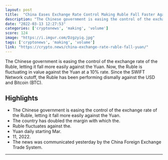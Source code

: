 ```yaml
---
layout: post
title:  "China Eases Exchange Rate Control Making Ruble Fall Faster Against Yuan"
description: "The Chinese government is easing the control of the exchange rate of the Ruble, letting it fall more easily against the Yuan. Now, the Ruble is fluctuating in value against the Yuan at a 10% rate. Since the SWIFT Network cutoff, the Ruble has been performing dismally against the USD and Bitcoin (BTC)."
date: "2022-03-13 12:27:53"
categories: ['cryptonews', 'making', 'volume']
score: 124
image: "https://i.imgur.com/Dzgzyiq.jpg"
tags: ['cryptonews', 'making', 'volume']
link: "https://crypto.news/china-exchange-rate-ruble-fall-yuan/"
---
```


The Chinese government is easing the control of the exchange rate of the Ruble, letting it fall more easily against the Yuan. Now, the Ruble is fluctuating in value against the Yuan at a 10% rate. Since the SWIFT Network cutoff, the Ruble has been performing dismally against the USD and Bitcoin (BTC).

## Highlights

- The Chinese government is easing the control of the exchange rate of the Ruble, letting it fall more easily against the Yuan.
- The country has doubled the margin with which the.
- Ruble fluctuates against the.
- Yuan daily starting Mar.
- 11, 2022.
- The news was communicated yesterday by the China Foreign Exchange Trade System.

---
